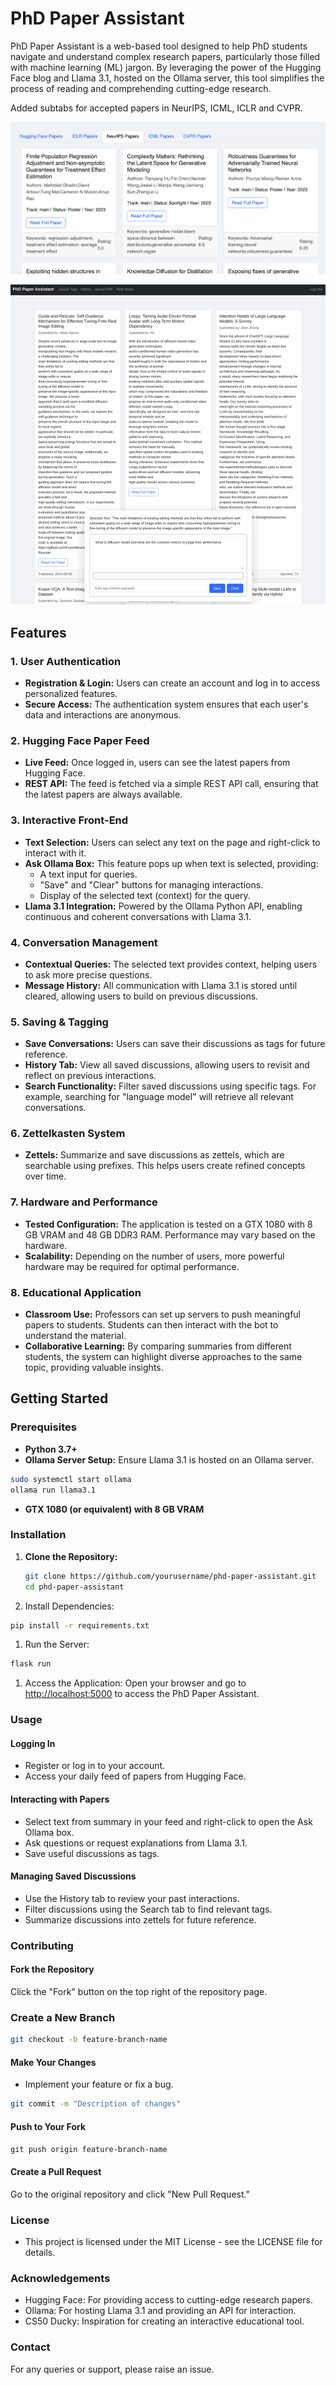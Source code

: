 # PhD Paper Assistant

PhD Paper Assistant is a web-based tool designed to help PhD students navigate and understand complex research papers, particularly those filled with machine learning (ML) jargon. By leveraging the power of the Hugging Face blog and Llama 3.1, hosted on the Ollama server, this tool simplifies the process of reading and comprehending cutting-edge research.

Added subtabs for accepted papers in NeurIPS, ICML, ICLR and CVPR.

![alt text](image-1.png)

![alt text](image.png)

## Features

### 1. User Authentication

- **Registration & Login:** Users can create an account and log in to access personalized features.
- **Secure Access:** The authentication system ensures that each user's data and interactions are anonymous.

### 2. Hugging Face Paper Feed

- **Live Feed:** Once logged in, users can see the latest papers from Hugging Face.
- **REST API:** The feed is fetched via a simple REST API call, ensuring that the latest papers are always available.

### 3. Interactive Front-End

- **Text Selection:** Users can select any text on the page and right-click to interact with it.
- **Ask Ollama Box:** This feature pops up when text is selected, providing:
  - A text input for queries.
  - "Save" and "Clear" buttons for managing interactions.
  - Display of the selected text (context) for the query.
- **Llama 3.1 Integration:** Powered by the Ollama Python API, enabling continuous and coherent conversations with Llama 3.1.

### 4. Conversation Management

- **Contextual Queries:** The selected text provides context, helping users to ask more precise questions.
- **Message History:** All communication with Llama 3.1 is stored until cleared, allowing users to build on previous discussions.

### 5. Saving & Tagging

- **Save Conversations:** Users can save their discussions as tags for future reference.
- **History Tab:** View all saved discussions, allowing users to revisit and reflect on previous interactions.
- **Search Functionality:** Filter saved discussions using specific tags. For example, searching for "language model" will retrieve all relevant conversations.

### 6. Zettelkasten System

- **Zettels:** Summarize and save discussions as zettels, which are searchable using prefixes. This helps users create refined concepts over time.

### 7. Hardware and Performance

- **Tested Configuration:** The application is tested on a GTX 1080 with 8 GB VRAM and 48 GB DDR3 RAM. Performance may vary based on the hardware.
- **Scalability:** Depending on the number of users, more powerful hardware may be required for optimal performance.

### 8. Educational Application

- **Classroom Use:** Professors can set up servers to push meaningful papers to students. Students can then interact with the bot to understand the material.
- **Collaborative Learning:** By comparing summaries from different students, the system can highlight diverse approaches to the same topic, providing valuable insights.

## Getting Started

### Prerequisites

- **Python 3.7+**
- **Ollama Server Setup:** Ensure Llama 3.1 is hosted on an Ollama server.

```bash
sudo systemctl start ollama
ollama run llama3.1
```

- **GTX 1080 (or equivalent) with 8 GB VRAM**

### Installation

1. **Clone the Repository:**

   ```bash
   git clone https://github.com/yourusername/phd-paper-assistant.git
   cd phd-paper-assistant
   ```

1. Install Dependencies:

```bash
pip install -r requirements.txt
```

1. Run the Server:

```bash
flask run
```

1. Access the Application:
Open your browser and go to <http://localhost:5000> to access the PhD Paper Assistant.

### Usage

#### Logging In

- Register or log in to your account.
- Access your daily feed of papers from Hugging Face.

#### Interacting with Papers

- Select text from summary in your feed and right-click to open the Ask Ollama box.
- Ask questions or request explanations from Llama 3.1.
- Save useful discussions as tags.

#### Managing Saved Discussions

- Use the History tab to review your past interactions.
- Filter discussions using the Search tab to find relevant tags.
- Summarize discussions into zettels for future reference.

### Contributing

#### Fork the Repository

Click the "Fork" button on the top right of the repository page.

### Create a New Branch

```bash
git checkout -b feature-branch-name
```

#### Make Your Changes

- Implement your feature or fix a bug.

```bash
git commit -m "Description of changes"
```

#### Push to Your Fork

```git push origin feature-branch-name```

#### Create a Pull Request

Go to the original repository and click "New Pull Request."

### License

- This project is licensed under the MIT License - see the LICENSE file for details.

### Acknowledgements

- Hugging Face: For providing access to cutting-edge research papers.
- Ollama: For hosting Llama 3.1 and providing an API for interaction.
- CS50 Ducky: Inspiration for creating an interactive educational tool.

### Contact

For any queries or support, please raise an issue.
